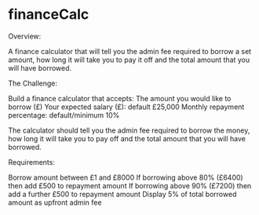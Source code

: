 # financeCalc
Overview:

A finance calculator that will tell you the admin fee required to borrow a set amount, 
how long it will take you to pay it off and the total amount that you will have borrowed.

The Challenge:

Build a finance calculator that accepts:
The amount you would like to borrow (£)
Your expected salary (£): default £25,000
Monthly repayment percentage: default/minimum 10%

The calculator should tell you the admin fee required to borrow the money, 
how long it will take you to pay off and the total amount that you will have borrowed.

Requirements:

Borrow amount between £1 and £8000
If borrowing above 80% (£6400) then add £500 to repayment amount
If borrowing above 90% (£7200) then add a further £500 to repayment amount
Display 5% of total borrowed amount as upfront admin fee
